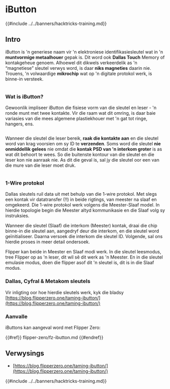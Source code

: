 # iButton

{{#include ../../banners/hacktricks-training.md}}

## Intro

iButton is 'n generiese naam vir 'n elektroniese identifikasiesleutel wat in 'n **muntvormige metaalhouer** gepak is. Dit word ook **Dallas Touch** Memory of kontakgeheue genoem. Alhoewel dit dikwels verkeerdelik as 'n “magnetiese” sleutel verwys word, is daar **niks magneties** daarin nie. Trouens, 'n volwaardige **mikrochip** wat op 'n digitale protokol werk, is binne-in versteek.

<figure><img src="../../images/image (915).png" alt=""><figcaption></figcaption></figure>

### Wat is iButton? <a href="#what-is-ibutton" id="what-is-ibutton"></a>

Gewoonlik impliseer iButton die fisiese vorm van die sleutel en leser - 'n ronde munt met twee kontakte. Vir die raam wat dit omring, is daar baie variasies van die mees algemene plastiekhouer met 'n gat tot ringe, hangers, ens.

<figure><img src="../../images/image (1078).png" alt=""><figcaption></figcaption></figure>

Wanneer die sleutel die leser bereik, **raak die kontakte aan** en die sleutel word van krag voorsien om sy ID te **verzenden**. Soms word die sleutel **nie onmiddellik gelees** nie omdat die **kontak PSD van 'n interkom groter** is as wat dit behoort te wees. So die buitenste kontour van die sleutel en die leser kon nie aanraak nie. As dit die geval is, sal jy die sleutel oor een van die mure van die leser moet druk.

<figure><img src="../../images/image (290).png" alt=""><figcaption></figcaption></figure>

### **1-Wire protokol** <a href="#id-1-wire-protocol" id="id-1-wire-protocol"></a>

Dallas sleutels ruil data uit met behulp van die 1-wire protokol. Met slegs een kontak vir datatransfer (!!) in beide rigtings, van meester na slaaf en omgekeerd. Die 1-wire protokol werk volgens die Meester-Slaaf model. In hierdie topologie begin die Meester altyd kommunikasie en die Slaaf volg sy instruksies.

Wanneer die sleutel (Slaaf) die interkom (Meester) kontak, draai die chip binne-in die sleutel aan, aangedryf deur die interkom, en die sleutel word geïnitialiseer. Daarna versoek die interkom die sleutel ID. Volgende, sal ons hierdie proses in meer detail ondersoek.

Flipper kan beide in Meester en Slaaf modi werk. In die sleutel leesmodus, tree Flipper op as 'n leser, dit wil sê dit werk as 'n Meester. En in die sleutel emulasie modus, doen die flipper asof dit 'n sleutel is, dit is in die Slaaf modus.

### Dallas, Cyfral & Metakom sleutels

Vir inligting oor hoe hierdie sleutels werk, kyk die bladsy [https://blog.flipperzero.one/taming-ibutton/](https://blog.flipperzero.one/taming-ibutton/)

### Aanvalle

iButtons kan aangeval word met Flipper Zero:

{{#ref}}
flipper-zero/fz-ibutton.md
{{#endref}}

## Verwysings

- [https://blog.flipperzero.one/taming-ibutton/](https://blog.flipperzero.one/taming-ibutton/)

{{#include ../../banners/hacktricks-training.md}}
